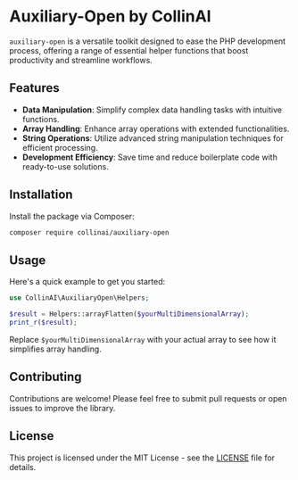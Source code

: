 
# Auxiliary-Open by CollinAI

`auxiliary-open` is a versatile toolkit designed to ease the PHP development process, offering a range of essential helper functions that boost productivity and streamline workflows.

## Features

- **Data Manipulation**: Simplify complex data handling tasks with intuitive functions.
- **Array Handling**: Enhance array operations with extended functionalities.
- **String Operations**: Utilize advanced string manipulation techniques for efficient processing.
- **Development Efficiency**: Save time and reduce boilerplate code with ready-to-use solutions.

## Installation

Install the package via Composer:

```bash
composer require collinai/auxiliary-open
```

## Usage

Here's a quick example to get you started:

```php
use CollinAI\AuxiliaryOpen\Helpers;

$result = Helpers::arrayFlatten($yourMultiDimensionalArray);
print_r($result);
```

Replace `$yourMultiDimensionalArray` with your actual array to see how it simplifies array handling.

## Contributing

Contributions are welcome! Please feel free to submit pull requests or open issues to improve the library.

## License

This project is licensed under the MIT License - see the [LICENSE](LICENSE) file for details.
